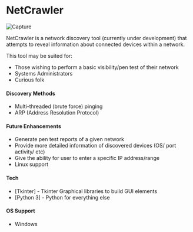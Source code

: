 # NetCrawler

![Capture](https://i.imgur.com/jjN1z4O.png)

NetCrawler is a network discovery tool (currently under development) that attempts to reveal information about connected devices within a network.

This tool may be suited for:
  - Those wishing to perform a basic visibility/pen test of their network
  - Systems Administrators
  - Curious folk

#### Discovery Methods
  - Multi-threaded (brute force) pinging
  - ARP (Address Resolution Protocol)
 
#### Future Enhancements
  - Generate pen test reports of a given network
  - Provide more detailed information of discovered devices (OS/ port activity/ etc)
  - Give the ability for user to enter a specific IP address/range
  - Linux support

#### Tech
* [Tkinter] - Tkinter Graphical libraries to build GUI elements
* [Python 3] - Python for everything else

#### OS Support
* Windows
